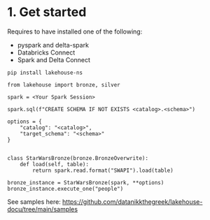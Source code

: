 # 1. Get started

Requires to have installed one of the following:
- pyspark and delta-spark
- Databricks Connect
- Spark and Delta Connect

`pip install lakehouse-ns`

```
from lakehouse import bronze, silver

spark = <Your Spark Session>

spark.sql(f"CREATE SCHEMA IF NOT EXISTS <catalog>.<schema>")

options = {
    "catalog": "<catalog>",
    "target_schema": "<schema>" 
}


class StarWarsBronze(bronze.BronzeOverwrite):
    def load(self, table):
        return spark.read.format("SWAPI").load(table)
    
bronze_instance = StarWarsBronze(spark, **options)
bronze_instance.execute_one("people")
```

See samples here: https://github.com/datanikkthegreek/lakehouse-docu/tree/main/samples